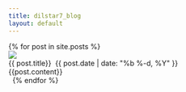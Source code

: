 ```yaml
---
title: dilstar7_blog
layout: default
---
```

 <div class="myposts">
  {% for post in site.posts %}     
    <div class="post">
      <img class="blogimage" src="images/{{post.image}}"/>
      <div class="blogcontent"> 
        <span class="title">{{ post.title}}</span>     
        <span class="postDate">{{ post.date | date: "%b %-d, %Y" }}
        </span> 
        <div class="copy">
        {{post.content}}   
        </div>
      </div>
    </div> 
  {% endfor %}
 </div>
